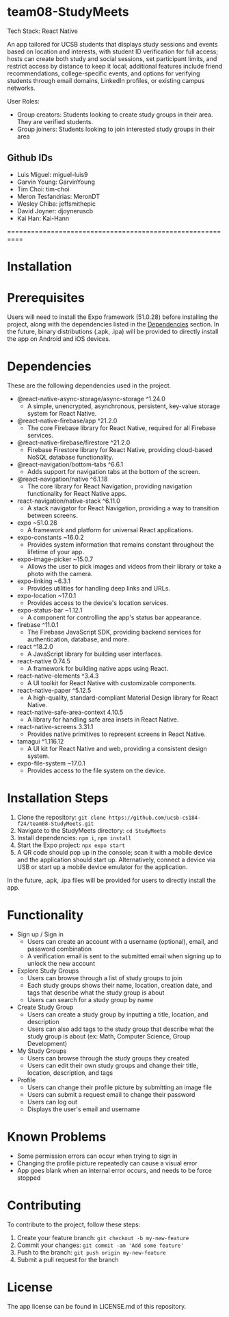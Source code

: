 # team08-StudyMeets

Tech Stack: React Native

An app tailored for UCSB students that displays study sessions and events based on location and interests, with student ID verification for full access; hosts can create both study and social sessions, set participant limits, and restrict access by distance to keep it local; additional features include friend recommendations, college-specific events, and options for verifying students through email domains, LinkedIn profiles, or existing campus networks.

User Roles:
- Group creators: Students looking to create study groups in their area. They are verified students.
- Group joiners: Students looking to join interested study groups in their area

## Github IDs
* Luis Miguel: miguel-luis9
* Garvin Young: GarvinYoung
* Tim Choi: tim-choi
* Meron Tesfandrias: MeronDT
* Wesley Chiba: jeffsmithepic
* David Joyner: djoyneruscb
* Kai Han: Kai-Hann

==========================================================

# Installation
# Prerequisites
Users will need to install the Expo framework (51.0.28) before installing the project, along with the dependencies listed in the [Dependencies](#dependencies) section. In the future, binary distributions (.apk, .ipa) will be provided to directly install the app on Android and iOS devices.

# Dependencies
These are the following dependencies used in the project.  
* @react-native-async-storage/async-storage ^1.24.0  
  - A simple, unencrypted, asynchronous, persistent, key-value storage system for React Native.
* @react-native-firebase/app ^21.2.0  
  - The core Firebase library for React Native, required for all Firebase services.
* @react-native-firebase/firestore ^21.2.0  
  - Firebase Firestore library for React Native, providing cloud-based NoSQL database functionality.
* @react-navigation/bottom-tabs ^6.6.1  
  - Adds support for navigation tabs at the bottom of the screen.
* @react-navigation/native ^6.1.18  
  - The core library for React Navigation, providing navigation functionality for React Native apps.
* react-navigation/native-stack ^6.11.0  
  - A stack navigator for React Navigation, providing a way to transition between screens.
* expo ~51.0.28  
  - A framework and platform for universal React applications.
* expo-constants ~16.0.2  
  - Provides system information that remains constant throughout the lifetime of your app.
* expo-image-picker ~15.0.7  
  - Allows the user to pick images and videos from their library or take a photo with the camera.
* expo-linking ~6.3.1  
  - Provides utilities for handling deep links and URLs.
* expo-location ~17.0.1  
  - Provides access to the device's location services.
* expo-status-bar ~1.12.1  
  - A component for controlling the app's status bar appearance.
* firebase ^11.0.1  
  - The Firebase JavaScript SDK, providing backend services for authentication, database, and more.
* react ^18.2.0  
  - A JavaScript library for building user interfaces.
* react-native 0.74.5  
  - A framework for building native apps using React.
* react-native-elements ^3.4.3 
  - A UI toolkit for React Native with customizable components.
* react-native-paper ^5.12.5  
  - A high-quality, standard-compliant Material Design library for React Native.
* react-native-safe-area-context 4.10.5 
  - A library for handling safe area insets in React Native.
* react-native-screens 3.31.1 
  - Provides native primitives to represent screens in React Native.
* tamagui ^1.116.12  
  - A UI kit for React Native and web, providing a consistent design system.
* expo-file-system ~17.0.1  
  - Provides access to the file system on the device.

# Installation Steps
1. Clone the repository: `git clone https://github.com/ucsb-cs184-f24/team08-StudyMeets.git`
2. Navigate to the StudyMeets directory: `cd StudyMeets`
3. Install dependencies: `npm i`, `npm install`
4. Start the Expo project: `npx expo start`
5. A QR code should pop up in the console; scan it with a mobile device and the application should start up. Alternatively, connect a device via USB or start up a mobile device emulator for the application.

In the future, .apk, .ipa files will be provided for users to directly install the app.


# Functionality
* Sign up / Sign in
  - Users can create an account with a username (optional), email, and password combination
  - A verification email is sent to the submitted email when signing up to unlock the new account
* Explore Study Groups
  - Users can browse through a list of study groups to join
  - Each study groups shows their name, location, creation date, and tags that describe what the study group is about
  - Users can search for a study group by name
* Create Study Group
  - Users can create a study group by inputting a title, location, and description
  - Users can also add tags to the study group that describe what the study group is about (ex: Math, Computer Science, Group Development)
* My Study Groups
  - Users can browse through the study groups they created
  - Users can edit their own study groups and change their title, location, description, and tags
* Profile
  - Users can change their profile picture by submitting an image file
  - Users can submit a request email to change their password
  - Users can log out
  - Displays the user's email and username

# Known Problems
- Some permission errors can occur when trying to sign in
- Changing the profile picture repeatedly can cause a visual error
- App goes blank when an internal error occurs, and needs to be force stopped

# Contributing
To contribute to the project, follow these steps:

1. Create your feature branch: `git checkout -b my-new-feature`  
2. Commit your changes: `git commit -am 'Add some feature'`  
3. Push to the branch: `git push origin my-new-feature`  
4. Submit a pull request for the branch

# License
The app license can be found in LICENSE.md of this repository.
